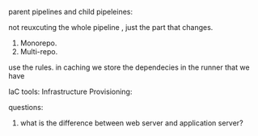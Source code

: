 parent pipelines and child pipeleines:

not reuxcuting the whole pipeline , just the part that changes.
1) Monorepo.
2) Multi-repo.

use the rules.
in caching we store the dependecies in the runner that we have


IaC tools:
Infrastructure Provisioning: 
	




questions:
1. what is the difference between web server and application server?

